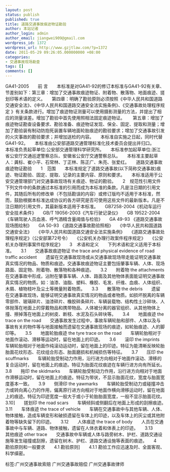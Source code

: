 ```yaml
---
layout: post
status: publish
published: true
title: 道路交通事故痕迹物证勘验
author: 本站记者
author_login: admin
author_email: jiangwei909@gmail.com
wordpress_id: 1372
wordpress_url: http://www.gzjtlaw.com/?p=1372
date: 2011-05-29 09:26:05.000000000 +08:00
categories:
- 交通事故现场勘查
tags: []
comments: []
---
```

GA41-2005　　前 言　　本标准是对GA41-92的修订本标准与GA41-92有关章、节差别如下：第三章：增加了交通事故痕迹物证、附着物、散落物、地面痕迹、搓划印等术语的定义。　　第四章：明确了勘验原则必须按照《中华人民共和国道路交通安全法》、《中华人民共和国道路交通安全法实施条例》、《交通事故处理程序规定 》有关条款进行。增加了痕迹物证测量可以使用摄影测量的方法，并提出了相应的测量误差。增加了勘验中首先使用照相法固定痕迹物证。　　 第五章：增加了痕迹物证勘查设备要求、勘验准备、痕迹物证发现、保全、固定、提取和测量；增加了勘验装有制动防抱死装置车辆地面轮胎痕迹的勘验要求；增加了交通事故引发的火灾事故的勘验要求；并增加送检的内容。　　本标准自实施之日起，同时代替GA41-92。　　本标准由公安部道路交通管理标准化技术委员会提出并归口。　　本标准负责起草单位:公安部交通管理科学研究所。　　本标准参加起草单位:浙江省公安厅交通巡逻警察总队、安徽省公安厅交通警察总队。　　本标准主要起草人：龚标、崔小平、石常林、丁正林、陈正广、朱亮、张爱红。　　道路交通事故痕迹物证勘验　　1　范围　　本标准规定了道路交通事故(以下简称交通事故)痕迹、物证勘验、固定、提取、记录的主要内容、原则和要求。　　本标准适用于公安交通管理部门对交通事故现场有关痕迹、物证的勘验。　　2　规范性引用文件　　下列文件中的条款通过本标准的引用而成为本标准的条款。凡是注日期的引用文件，其随后所有的修改单（不包括勘误的内容）或修订版均不适用于本标准，然而，鼓励根据本标准达成协议的各方研究是否可使用这些文件的最新版本。凡是不注日期的引用文件，其最新版本适用于本标准。　　GB7258-2004《机动车运行安全技术条件》　　GB&#47;T 19056-2003《汽车行驶记录仪》　　GB 19522-2004《车辆驾驶人员血液、呼气酒精含量阈值与检验》　　GA 49-93 《道路交通事故现场图绘制》　　GA 50-93 《道路交通事故勘验照相》　　《中华人民共和国道路交通安全法》　　《中华人民共和国道路交通安全法实施条例》　　《道路交通事故处理程序规定》（公安部第72号令）　　《公安机关办理行政案件程序规定》　　《公安机关办理刑事案件程序规定》　　3　术语和定义　　下列术语和定义适用于本标准。　　3.1　　交通事故痕迹物证 the trace and physical evidence of road traffic accident　　遗留在交通事故现场或从交通事故现场带走能证明交通事故真实情况的物品、物质和痕迹。交通事故痕迹物证主要包括肇事车辆、人体、现场路面、固定物、附着物、散落物和各种痕迹。　　3.2　　附着物 the attachments　　在交通事故中形成，沾附在肇事车辆、人体、路面及其他物体表面能证明交通事故真实情况的物质。如：油漆、油脂、塑料、橡胶、毛发、纤维、血痕、人体组织、木屑、植物枝叶及尘土等微量附着物质。　　3.3　　散落物 the debris　　遗留在交通事故现场，能够证明交通事故真实情况的物品或者物质。如损坏脱离的车辆零部件、玻璃碎片、油漆碎片、橡胶碎条碎片、车辆装载物、结构性土沙碎块、人体抛落在地面上的穿戴物品和携带物品、人体被分离的器官组织、从其他物体上撞、擦掉落在地面上的树皮、断枝、水泥及石头碎块等。　　3.4　　地面痕迹 the trace on the road　　交通事故发生过程中，事故车辆轮胎和部件、人体以及与事故有关的物件等与地面接触而遗留在交通事故现场的痕迹，如轮胎痕迹、人的脚印等。　　3.5　　地面轮胎痕迹 the tyre trace on the road　　车辆轮胎相对于地面作滚动、滑移等运动时，留在地面上的印迹。　　3.6　　滚印 the imprints　　车辆轮胎相对于地面作纯滚动运动时，留在地面上的印迹。特征为能清晰反映轮胎胎面花纹形态、花纹组合形态、胎面磨损和机械损伤等特征。　　3.7　　压印 the scuffmarks　　车辆轮胎受制动力作用，沿行进方向相对于地面作滚动、滑移的复合运动时，留在地面上的痕迹。特征为胎面花纹痕迹在车辆行进方向有所延长。　　3.8　　拖印 the skidmarks　　车辆轮胎受制动力作用，沿行进方向相对于地面作滑移运动时，留在地面上的痕迹。特征为带状，不显示胎面花纹，宽度与胎面宽度基本一致。　　3.9　　侧滑印 the yawmarks　　车辆轮胎受制动力或碰撞冲击力或转向离心力的作用，偏离原行进方向相对于地面作横向滑移运动时，留在地面上的痕迹。特征为印迹宽度一般大于或小于轮胎胎面宽度，一般不显示胎面花纹。　　3.10]　　搓划印 the road scars　　车辆倾斜或侧翻后在地面上形成的刮擦痕迹。　　3.11　　车体痕迹 the trace of vehicle　　车辆在交通事故中与其他车辆、人体、物体接触，造成车辆变形和破损遗留在车体上的印迹，以及车体上的灰尘或其他附着物等缺失留下的印迹。　　3.12　　人体痕迹 the trace of body　　人员在交通事故中与车辆、道路、物体接触，遗留在人体衣着和体表上的印迹。　　3.13　　其他痕迹 other trace　　交通事故中车辆或人体与路旁树木、护栏、道路交通设施等发生碰撞或刮擦，遗留在树木、护栏、道路交通设施等表面的痕迹。　　4　勘验原则和一般要求　　4.1 勘验原则]　　4.1.1 勘验工作应迅速及时、全面客观、科学缜密。标签:广州交通事故索赔 广州交通事故赔偿 广州交通事故律师
